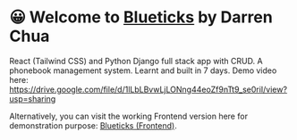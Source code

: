 # 😀 Welcome to [Blueticks](https://blueticks.onrender.com/) by Darren Chua

React (Tailwind CSS) and Python Django full stack app with CRUD. A phonebook management system. Learnt and built in 7 days. Demo video here: https://drive.google.com/file/d/1lLbLBvwLjLONng44eoZf9nTt9_se0riI/view?usp=sharing

Alternatively, you can visit the working Frontend version here for demonstration purpose: [Blueticks (Frontend)](https://github.com/DarrenJosiah/Blueticks-Frontend).
